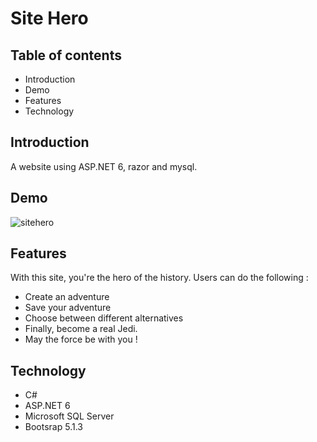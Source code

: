 <h1>Site Hero</h1>
    <h2>Table of contents</h2>
    <ul>
        <li>Introduction</li>
        <li>Demo</li>
        <li>Features</li>
        <li>Technology</li>
    </ul>

<h2>Introduction</h2>

A website using ASP.NET 6, razor and mysql.

<h2>Demo</h2>

![sitehero](https://user-images.githubusercontent.com/91179295/163849984-cfc6de28-c56f-4506-8ba6-77d693baff3f.gif)

<h2>Features</h2>

With this site, you're the hero of the history. 
Users can do the following :
<ul>
    <li>Create an adventure</li>
    <li>Save your adventure</li>
    <li>Choose between different alternatives</li>
    <li>Finally, become a real Jedi.</li>
    <li>May the force be with you !</li>
</ul>
<h2>Technology</h2>
<ul>
    <li>C#</li>
    <li>ASP.NET 6</li>
    <li>Microsoft SQL Server</li>
    <li>Bootsrap 5.1.3</li>
</ul>
